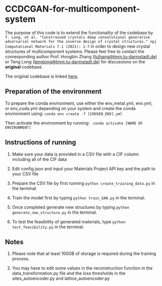 # CCDCGAN-for-multicomponent-system
The purpose of this code is to extend the functionality of the codebase by `T. Long, et al. "Constrained crystals deep convolutional generative adversarial network for the inverse design of crystal structures." npj Computational Materials 7.1 (2021): 1-7` in order to design new crystal structures of multicomponent systems. Please feel free to contact the conresponding author Prof. Hongbin Zhang (hzhang@tmm.tu-darmstadt.de) or Teng Long (tenglong@tmm.tu-darmstadt.de) for discussions on the **original** codebase.

The original codebase is linked [here](https://github.com/TengLong1993/CCDCGAN-for-single-system/tree/main).

## Preparation of the environment
To prepare the conda environment, use either the env_metal.yml, env.yml, or env_cuda.yml depending on your system and create the conda environment using:
```conda env create -f [CHOSEN_ENV].yml```

Then activate the environment by running:
``` conda activate [NAME OF ENVIRONMENT]```

## Instructions of running
1. Make sure your data is provided in a CSV file with a CIF column including all of the CIF data

2. Edit config.json and input your Materials Project API key and the path to your CSV file

3. Prepare the CSV file by first running ```python create_training_data.py``` in the terminal.

4. Train the model first by typing ```python train_GAN.py``` in the terminal. 

5. Once completed generate new structures by typing ```python generate_new_structure.py``` in the terminal.

6. To test the feasibility of generated materials, type ```python test_feasibility.py``` in the terminal.

## Notes

1. Please note that at least 100GB of storage is required during the training process.

2. You may have to edit some values in the reconstruction function in the data_transformation.py file and the loss thresholds in the sites_autoencoder.py and lattice_autoencoder.py
